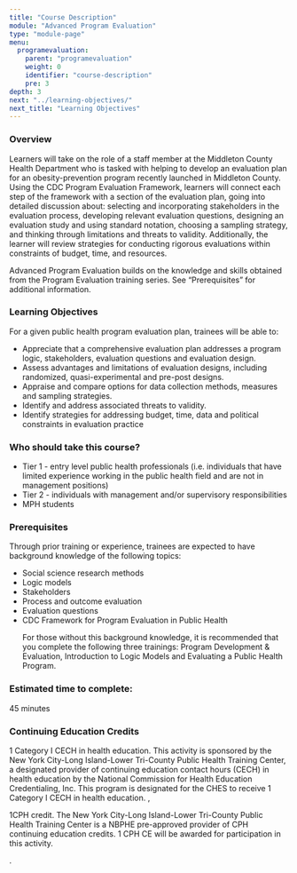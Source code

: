 ```yaml
---
title: "Course Description"
module: "Advanced Program Evaluation"
type: "module-page"
menu:
  programevaluation:
    parent: "programevaluation"
    weight: 0
    identifier: "course-description"
    pre: 3
depth: 3
next: "../learning-objectives/"
next_title: "Learning Objectives"
---
```

<div class="programevaluation"><div class="pageblock"><h3>Overview</h3>
<p>Learners will take on the role of a staff member at the Middleton County Health Department who is tasked with helping to develop an evaluation plan for an obesity-prevention program recently launched in Middleton County. Using the CDC Program Evaluation Framework, learners will connect each step of the framework with a section of the evaluation plan, going into detailed discussion about: selecting and incorporating stakeholders in the evaluation process, developing relevant evaluation questions, designing an evaluation study and using standard notation, choosing a sampling strategy, and thinking through limitations and threats to validity. Additionally, the learner will review strategies for conducting rigorous evaluations within constraints of budget, time, and resources.</p>
<p>Advanced Program Evaluation builds on the knowledge and skills obtained from the Program Evaluation training series. See “Prerequisites” for additional information.</p>
<h3>Learning Objectives</h3>
<p>For a given public health program evaluation plan, trainees will be able to:</p>
<ul>
<li>Appreciate that a comprehensive evaluation plan addresses a program logic, stakeholders, evaluation questions and evaluation design.</li>
<li>Assess advantages and limitations of evaluation designs, including randomized, quasi-experimental and pre-post designs.</li>
<li>Appraise and compare options for data collection methods, measures and sampling strategies.</li>
<li>Identify and address associated threats to validity.</li>
<li>Identify strategies for addressing budget, time, data and political constraints in evaluation practice</li>
</ul>
<h3>Who should take this course?</h3>
<ul>
<li>Tier 1 - entry level public health professionals (i.e. individuals that have limited experience working in the public health field and are not in management positions)</li>
<li>Tier 2 - individuals with management and/or supervisory responsibilities</li>
<li>MPH students</li>
</ul>
<h3>Prerequisites</h3>
<p>Through prior training or experience, trainees are expected to have background knowledge of the following topics:</p>
<ul>
<li>Social science research methods</li>
<li>Logic models</li>
<li>Stakeholders</li>
<li>Process and outcome evaluation</li>
<li>Evaluation questions</li>
<li>CDC Framework for Program Evaluation in Public Health</li>

For those without this background knowledge, it is recommended that you complete the following three trainings: Program Development & Evaluation, Introduction to Logic Models and Evaluating a Public Health Program.
</ul>
<h3>Estimated time to complete:</h3>
<p>45 minutes</p>
<h3>Continuing Education Credits</h3>
<p>1 Category I CECH in health education. This activity is sponsored by the New York City-Long Island-Lower Tri-County Public Health Training Center, a designated provider of continuing education contact hours (CECH) in health education by the National Commission for Health Education Credentialing, Inc. This program is designated for the CHES to receive 1 Category I CECH in health education. ,</p>
<p>1CPH credit. The New York City-Long Island-Lower Tri-County Public Health Training Center is a NBPHE pre-approved provider of CPH continuing education credits. 1 CPH CE will be awarded for participation in this activity.</p>.
</div></div>
